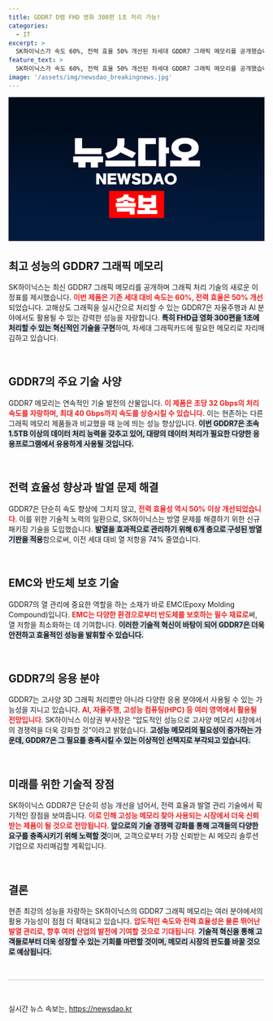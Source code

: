```yaml
---
title: GDDR7 D램 FHD 영화 300편 1초 처리 가능!
categories:
  - IT
excerpt: >
  SK하이닉스가 속도 60%, 전력 효율 50% 개선된 차세대 GDDR7 그래픽 메모리를 공개했습니다. 초당 1.5TB 데이터를 처리 가능하며 AI 및 자율주행 기술에 적합한 이 메모리는 3분기 양산을 시작합니다. 클릭하여 자세한 내용을 확인하세요!
feature_text: >
  SK하이닉스가 속도 60%, 전력 효율 50% 개선된 차세대 GDDR7 그래픽 메모리를 공개했습니다. 초당 1.5TB 데이터를 처리 가능하며 AI 및 자율주행 기술에 적합한 이 메모리는 3분기 양산을 시작합니다. 클릭하여 자세한 내용을 확인하세요!
image: '/assets/img/newsdao_breakingnews.jpg'
---
```


<p><img src="/assets/img/newsdao_breakingnews.jpg" alt="cryptoinkorea 속보" /></p>

<h2 data-ke-size="size26">최고 성능의 GDDR7 그래픽 메모리</h2>

<p data-ke-size="size16">SK하이닉스는 최신 GDDR7 그래픽 메모리를 공개하며 그래픽 처리 기술의 새로운 이정표를 제시했습니다. <b><span style="color: #ee2323;">이번 제품은 기존 세대 대비 속도는 60%, 전력 효율은 50% 개선</span></b>되었습니다. 고해상도 그래픽을 실시간으로 처리할 수 있는 GDDR7은 자율주행과 AI 분야에서도 활용될 수 있는 강력한 성능을 자랑합니다. <b><span style="background-color: #21538527;">특히 FHD급 영화 300편을 1초에 처리할 수 있는 혁신적인 기술을 구현</span></b>하여, 차세대 그래픽카드에 필요한 메모리로 자리매김하고 있습니다.</p>

<p data-ke-size="size16">&nbsp;</p>

<h2 data-ke-size="size26">GDDR7의 주요 기술 사양</h2>

<p data-ke-size="size16">GDDR7 메모리는 연속적인 기술 발전의 산물입니다. <b><span style="color: #ee2323;">이 제품은 초당 32 Gbps의 처리 속도를 자랑하며, 최대 40 Gbps까지 속도를 상승시킬 수 있습니다.</span></b> 이는 현존하는 다른 그래픽 메모리 제품들과 비교했을 때 눈에 띄는 성능 향상입니다. <b><span style="background-color: #21538527;">이번 GDDR7은 초속 1.5TB 이상의 데이터 처리 능력을 갖추고 있어, 대량의 데이터 처리가 필요한 다양한 응용프로그램에서 유용하게 사용될 것입니다.</span></b></p>

<p data-ke-size="size16">&nbsp;</p>

<h2 data-ke-size="size26">전력 효율성 향상과 발열 문제 해결</h2>

<p data-ke-size="size16">GDDR7은 단순히 속도 향상에 그치지 않고, <b><span style="color: #ee2323;">전력 효율성 역시 50% 이상 개선되었습니다</span></b>. 이를 위한 기술적 노력의 일환으로, SK하이닉스는 방열 문제를 해결하기 위한 신규 패키징 기술을 도입했습니다. <b><span style="background-color: #21538527;">발열을 효과적으로 관리하기 위해 6개 층으로 구성된 방열기판을 적용</span></b>함으로써, 이전 세대 대비 열 저항을 74% 줄였습니다.</p>

<p data-ke-size="size16">&nbsp;</p>

<h2 data-ke-size="size26">EMC와 반도체 보호 기술</h2>

<p data-ke-size="size16">GDDR7의 열 관리에 중요한 역할을 하는 소재가 바로 EMC(Epoxy Molding Compound)입니다. <b><span style="color: #ee2323;">EMC는 다양한 환경으로부터 반도체를 보호하는 필수 재료로</span></b>써, 열 저항을 최소화하는 데 기여합니다. <b><span style="background-color: #21538527;">이러한 기술적 혁신이 바탕이 되어 GDDR7은 더욱 안전하고 효율적인 성능을 발휘할 수 있습니다.</span></b></p>

<p data-ke-size="size16">&nbsp;</p>

<h2 data-ke-size="size26">GDDR7의 응용 분야</h2>

<p data-ke-size="size16">GDDR7는 고사양 3D 그래픽 처리뿐만 아니라 다양한 응용 분야에서 사용될 수 있는 가능성을 지니고 있습니다. <b><span style="color: #ee2323;">AI, 자율주행, 고성능 컴퓨팅(HPC) 등 여러 영역에서 활용될 전망입니다</span></b>. SK하이닉스 이상권 부사장은 “압도적인 성능으로 고사양 메모리 시장에서의 경쟁력을 더욱 강화할 것”이라고 밝혔습니다. <b><span style="background-color: #21538527;">고성능 메모리의 필요성이 증가하는 가운데, GDDR7은 그 필요를 충족시킬 수 있는 이상적인 선택지로 부각되고 있습니다.</span></b></p>

<p data-ke-size="size16">&nbsp;</p>

<h2 data-ke-size="size26">미래를 위한 기술적 장점</h2>

<p data-ke-size="size16">SK하이닉스 GDDR7은 단순히 성능 개선을 넘어서, 전력 효율과 발열 관리 기술에서 획기적인 장점을 보여줍니다. <b><span style="color: #ee2323;">이로 인해 고성능 메모리 찾아 사용되는 시장에서 더욱 신뢰받는 제품이 될 것으로 전망됩니다</span></b>. <b><span style="background-color: #21538527;">앞으로의 기술 경쟁력 강화를 통해 고객들의 다양한 요구를 충족시키기 위해 노력할 것</span></b>이며, 고객으로부터 가장 신뢰받는 AI 메모리 솔루션 기업으로 자리매김할 계획입니다.</p>

<p data-ke-size="size16">&nbsp;</p>

<h2 data-ke-size="size26">결론</h2>

<p data-ke-size="size16">현존 최강의 성능을 자랑하는 SK하이닉스의 GDDR7 그래픽 메모리는 여러 분야에서의 활용 가능성이 점점 더 확대되고 있습니다. <b><span style="color: #ee2323;">압도적인 속도와 전력 효율성은 물론 뛰어난 발열 관리로, 향후 여러 산업의 발전에 기여할 것으로 기대됩니다</span></b>. <b><span style="background-color: #21538527;">기술적 혁신을 통해 고객들로부터 더욱 성장할 수 있는 기회를 마련할 것이며, 메모리 시장의 판도를 바꿀 것으로 예상됩니다.</span></b></p>

<p data-ke-size="size16">&nbsp;</p>

<hr style="height: 2px; background-color: #ddd; border: none;"/>

<p data-ke-size="size16">&nbsp;</p>
실시간 뉴스 속보는, <a href="https://newsdao.kr" rel="dofollow">https://newsdao.kr</a>


